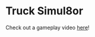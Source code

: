 Truck Simul8or
==============
Check out a gameplay video [here](https://www.youtube.com/watch?v=rXC5iCdDm8Q&feature=youtu.be&t=13282)!
